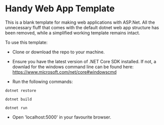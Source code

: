 # Handy Web App Template

This is a blank template for making web applications with ASP.Net.  All the unnecessary fluff that comes with the default dotnet web app structure has been removed, while a simplified working template remains intact.

To use this template: 

* Clone or download the repo to your machine.  

* Ensure you have the latest version of .NET Core SDK installed.  If not, a downlad for the windows command line can be found here: https://www.microsoft.com/net/core#windowscmd 

* Run the following commands:

`dotnet restore`

`dotnet build`

`dotnet run`

* Open 'localhost:5000' in your favourite browser.